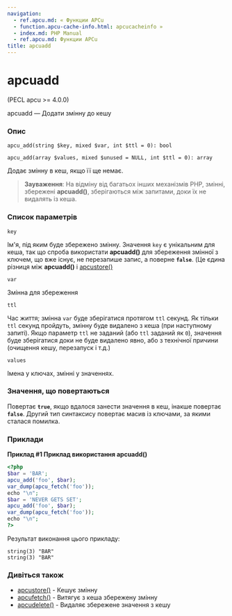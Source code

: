 ```yaml
---
navigation:
  - ref.apcu.md: « Функции APCu
  - function.apcu-cache-info.html: apcucacheinfo »
  - index.md: PHP Manual
  - ref.apcu.md: Функции APCu
title: apcuadd
---
```

# apcuadd

(PECL apcu >= 4.0.0)

apcuadd — Додати змінну до кешу

### Опис

```methodsynopsis
apcu_add(string $key, mixed $var, int $ttl = 0): bool
```

```methodsynopsis
apcu_add(array $values, mixed $unused = NULL, int $ttl = 0): array
```

Додає змінну в кеш, якщо її ще немає.

> **Зауваження**: На відміну від багатьох інших механізмів PHP, змінні, збережені **apcuadd()**, зберігаються між запитами, доки їх не видалять із кеша.

### Список параметрів

`key`

Ім'я, під яким буде збережено змінну. Значення `key` є унікальним для кеша, так що спроба використати **apcuadd()** для збереження змінної з ключем, що вже існує, не перезапише запис, а поверне **`false`**. (Це єдина різниця між **apcuadd()** і [apcustore()](function.apcu-store.html)

`var`

Змінна для збереження

`ttl`

Час життя; змінна `var` буде зберігатися протягом `ttl` секунд. Як тільки `ttl` секунд пройдуть, змінну буде видалено з кеша (при наступному запиті). Якщо параметр `ttl` не заданий (або `ttl` заданий як `0`), значення буде зберігатися доки не буде видалено явно, або з технічної причини (очищення кешу, перезапуск і т.д.)

`values`

Імена у ключах, змінні у значеннях.

### Значення, що повертаються

Повертає **`true`**, якщо вдалося занести значення в кеш, інакше повертає **`false`**. Другий тип синтаксису повертає масив із ключами, за якими сталася помилка.

### Приклади

**Приклад #1 Приклад використання **apcuadd()****

```php
<?php
$bar = 'BAR';
apcu_add('foo', $bar);
var_dump(apcu_fetch('foo'));
echo "\n";
$bar = 'NEVER GETS SET';
apcu_add('foo', $bar);
var_dump(apcu_fetch('foo'));
echo "\n";
?>
```

Результат виконання цього прикладу:

```
string(3) "BAR"
string(3) "BAR"
```

### Дивіться також

-   [apcustore()](function.apcu-store.html) - Кешує змінну
-   [apcufetch()](function.apcu-fetch.html) - Витягує з кеша збережену змінну
-   [apcudelete()](function.apcu-delete.html) - Видаляє збережене значення з кешу
